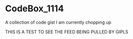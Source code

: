 CodeBox_1114
============

A collection of code gist I am currently chopping up 

THIS IS A TEST TO SEE THE FEED BEING PULLED BY GIPLS

